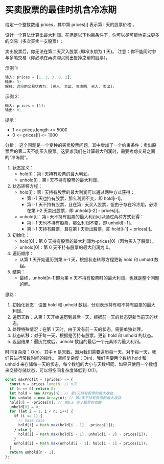 # 买卖股票的最佳时机含冷冻期

给定一个整数数组 prices，其中第 prices[i] 表示第 i 天的股票价格 。​

设计一个算法计算出最大利润。在满足以下约束条件下，你可以尽可能地完成更多的交易（多次买卖一支股票）:

卖出股票后，你无法在第二天买入股票 (即冷冻期为 1 天)。
注意：你不能同时参与多笔交易（你必须在再次购买前出售掉之前的股票）。

示例 1:

```javascript
输入: prices = [1, 2, 3, 0, 2];
输出: 3;
解释: 对应的交易状态为: [买入, 卖出, 冷冻期, 买入, 卖出];
```

示例 2:

```javascript
输入: prices = [1];
输出: 0;
```

提示：

- 1 <= prices.length <= 5000
- 0 <= prices[i] <= 1000

分析：
这个问题是一个变种的买卖股票问题，其中增加了一个约束条件：卖出股票后的第二天不能买入股票。这要求我们在计算最大利润时，需要考虑交易之间的“冷冻期”。

1. 状态定义：
   - hold[i]：第 i 天持有股票的最大利润。
   - unhold[i]：第 i 天不持有股票的最大利润。
2. 状态转移方程：
   - hold[i]：第 i 天持有股票的最大利润可以通过两种方式获得：
     - 第 i-1 天也持有股票，那么利润不变，即 hold[i-1]。
     - 第 i-1 天不持有股票，且在第 i 天买入股票，但由于存在冷冻期，必须在第 i-2 天卖出股票，即 unhold[i-2] - prices[i]。
   - unhold[i]：第 i 天不持有股票的最大利润可以通过两种方式获得：
     - 第 i-1 天也不持有股票，那么利润不变，即 unhold[i-1]。
     - 第 i-1 天持有股票，且在第 i 天卖出股票，即 hold[i-1] + prices[i]。
3. 初始化：
   - hold[0]：第 0 天持有股票的最大利润为-prices[0]（因为买入了股票）。
   - unhold[0]：第 0 天不持有股票的最大利润为 0。
4. 遍历顺序：
   - 从第 1 天开始遍历到第 n-1 天，根据状态转移方程更新 hold 和 unhold 数组。
5. 结果：
   - 最终，unhold[n-1]即为第 n 天不持有股票时的最大利润，也就是整个问题的解。

思路：

1. 初始化状态：设置 hold 和 unhold 数组，分别表示持有和不持有股票的最大利润。
2. 遍历天数：从第 1 天开始遍历到最后一天，根据前一天的状态更新当前天的状态。
3. 处理特殊情况：在第 1 天时，由于没有前一天的状态，需要单独处理。
4. 状态转移：对于每一天，根据是否持有股票，更新 hold 和 unhold 的状态。
5. 返回结果：遍历完成后，unhold 数组的最后一个元素即为最大利润。

时间复杂度：O(n)，其中 n 是天数。因为我们需要遍历每一天，对于每一天，我们只进行常数时间的操作。
空间复杂度：O(n)，我们需要两个数组 hold 和 unhold 来存储每一天的状态，每个数组的大小与天数相同。如果只使用一个数组来交替存储状态，可以将空间复杂度降低到 O(1)。

```javascript
const maxProfit = (prices) => {
  const n = prices.length; // n天
  if (n == 0) return 0;
  let hold = new Array(n); // 第i天持有股票的最大收益
  let unhold = new Array(n); // 第i天不持有股票的最大收益
  hold[0] = -prices[0]; // 第0天 买了股票的收益
  unhold[0] = 0;
  for (let i = 1; i < n; i++) {
    if (i == 1) {
      // base case
      hold[i] = Math.max(hold[i - 1], -prices[1]);
    } else {
      hold[i] = Math.max(hold[i - 1], unhold[i - 2] - prices[i]);
    }
    unhold[i] = Math.max(unhold[i - 1], hold[i - 1] + prices[i]);
  }
  return unhold[n - 1];
};
```
